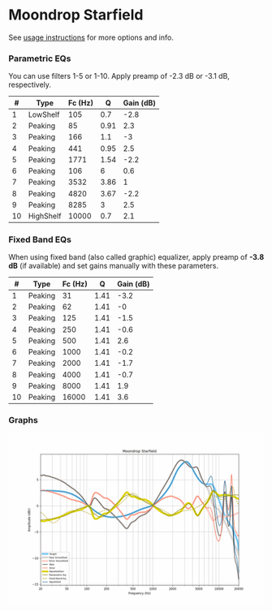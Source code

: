 # Moondrop Starfield
See [usage instructions](https://github.com/jaakkopasanen/AutoEq#usage) for more options and info.

### Parametric EQs
You can use filters 1-5 or 1-10. Apply preamp of -2.3 dB or -3.1 dB, respectively.

|   # | Type      |   Fc (Hz) |    Q |   Gain (dB) |
|-----|-----------|-----------|------|-------------|
|   1 | LowShelf  |       105 | 0.7  |        -2.8 |
|   2 | Peaking   |        85 | 0.91 |         2.3 |
|   3 | Peaking   |       166 | 1.1  |        -3   |
|   4 | Peaking   |       441 | 0.95 |         2.5 |
|   5 | Peaking   |      1771 | 1.54 |        -2.2 |
|   6 | Peaking   |       106 | 6    |         0.6 |
|   7 | Peaking   |      3532 | 3.86 |         1   |
|   8 | Peaking   |      4820 | 3.67 |        -2.2 |
|   9 | Peaking   |      8285 | 3    |         2.5 |
|  10 | HighShelf |     10000 | 0.7  |         2.1 |

### Fixed Band EQs
When using fixed band (also called graphic) equalizer, apply preamp of **-3.8 dB** (if available) and set gains manually with these parameters.

|   # | Type    |   Fc (Hz) |    Q |   Gain (dB) |
|-----|---------|-----------|------|-------------|
|   1 | Peaking |        31 | 1.41 |        -3.2 |
|   2 | Peaking |        62 | 1.41 |        -0   |
|   3 | Peaking |       125 | 1.41 |        -1.5 |
|   4 | Peaking |       250 | 1.41 |        -0.6 |
|   5 | Peaking |       500 | 1.41 |         2.6 |
|   6 | Peaking |      1000 | 1.41 |        -0.2 |
|   7 | Peaking |      2000 | 1.41 |        -1.7 |
|   8 | Peaking |      4000 | 1.41 |        -0.7 |
|   9 | Peaking |      8000 | 1.41 |         1.9 |
|  10 | Peaking |     16000 | 1.41 |         3.6 |

### Graphs
![](./Moondrop%20Starfield.png)
